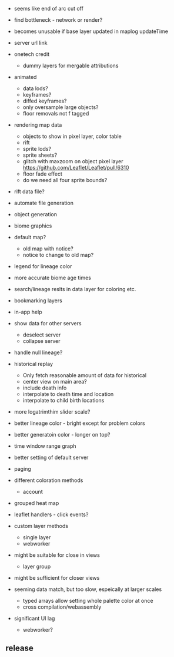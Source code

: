 - seems like end of arc cut off
- find bottleneck - network or render?
- becomes unusable if base layer updated in maplog updateTime
- server url link
- onetech credit
  - dummy layers for mergable attributions
- animated
  - data lods?
  - keyframes?
  - diffed keyframes?
  - only oversample large objects?
  - floor removals not f tagged
- rendering map data
  - objects to show in pixel layer, color table
  - rift
  - sprite lods?
  - sprite sheets?
  - glitch with maxzoom on object pixel layer https://github.com/Leaflet/Leaflet/pull/6310
  - floor fade effect
  - do we need all four sprite bounds?
- rift data file?
- automate file generation
- object generation
- biome graphics


- default map?
  - old map with notice?
  - notice to change to old map?
- legend for lineage color
- more accurate biome age times
- search/lineage reslts in data layer for coloring etc.
- bookmarking layers
- in-app help
- show data for other servers
  - deselect server
  - collapse server
- handle null lineage?
- historical replay
  - Only fetch reasonable amount of data for historical
  - center view on main area?
  - include death info
  - interpolate to death time and location
  - interpolate to child birth locations
- more logatrimthim slider scale?
- better lineage color - bright except for problem colors
- better generatoin color - longer on top?
- time window range graph
- better setting of default server
- paging
- different coloration methods
  - account
- grouped heat map
- leaflet handlers - click events?
- custom layer methods
  - single layer
  - webworker

- might be suitable for close in views
  - layer group
- might be sufficient for closer views
- seeming data match, but too slow, espeically at larger scales
  - typed arrays allow setting whole palette color at once
  - cross compilation/webassembly
- significant UI lag
  - webworker?

## release
